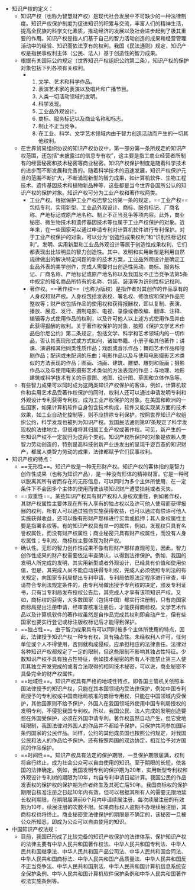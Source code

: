 - 知识产权的定义：
	- 知识产权（也称为智慧财产权）是现代社会发展中不可缺少的一种法律制度。知识产权保护制度为促进知识的积累与交流，丰富人们的精神生活，提高全民族的科学文化素质，推动经济的发展以及社会进步起到了极其重要的作用。知识产权是指人们基于自己的智力活动创造的成果和经营管理活动中的经验、知识而依法享有的权利。我国《民法通则》规定，知识产权是指民事权利主体（公民、法人）基于创造性的智力成果。
	- 根据有关国际公约规定（世界知识产权组织公约第二条），知识产权的保护对象包括下列各项有关权利。
		- 1. 文学、艺术和科学作品。
		  2. 表演艺术家的表演以及唱片和广播节目。
		  3. 人类一切活动领域的发明。
		  4. 科学发现。
		  5. 工业品外观设计。
		  6. 商标、服务标记以及商业名称和标志。
		  7. 制止不正当竞争。
		  8. 在工业、科学、文学艺术领域内由于智力创造活动而产生的一切其他权利。
	- 在世界贸易组织协议的知识产权协议中，第一部分第一条所规定的知识产权范围，还包括“未披露过的信息专有权”，这主要是指工商业经营者所制有的经营秘密和技术秘密等商业秘密。知识产权保护制度是随着科学技术的进步而不断发展和完善的。随着科学技术的迅速发展，知识产权保护元旦的范围不断扩大，不断涌现新型的智力成果，如计算机软件、生物工程技术、遗传基因技术和植物新品种等，这些都是当今世界各国所公认的知识产权的保护对象。知识产权可分为工业产权和著作权两类。
		- 工业产权。根据保护工业产权巴黎公约第一条的规定，==工业产权==包括专利、实用新型、工业品外观设计、商标、服务标记、厂商名称、产地标记或原产地名称、制止不正当竞争等项内容。此外，商业秘密、微生物技术和遗传基因技术等也属于工业产权保护的对象。近年来，在一些国家可以通过申请专利对计算机软件进行专利保护。对于工业产权保护的对象，可以分为“创造性成果权利”和“识别性标记权利”。发明、实用新型和工业品外观设计等属于创造性成果权利，它们都表现出比较明显的智力创造性。其中，发明和实用新型是利用自然规律做出的解决特定问题的新的技术方案，工业品外观设计是确定工业品外表的美学创作，完成人需要付出创造性劳动。商标、服务标记、厂商名称、产地标记或原产地名称以及我国反不正当竞争法第5条中规定的知名商品所特有的名称、包装、装潢等为识别性标记权利。
		- 著作权。==著作权==（也称为版权）是指作者对其创作的作品享有的人身权和财产权。人身权包括发表权、署名权、修改权和保护作品完整权等；财产权包括作品的使用权和获得报酬权，即以复制、表演、播放、展览、发行、摄制电影、电视、录像或者改编、翻译、注释、编辑等方式使用作品的权利，以及许可他人以上述方式使用作品并由此获得报酬的权利。关于著作权保护的对象，按照《保护文学艺术作品伯尔尼公约》第二条规定，包括文学、科学和艺术领域内的一切作品，否认其表现形式或方式如何，诸如书籍、小册子和其他著作；讲课、演讲和其他同类性质作品；戏剧或音乐作品；舞蹈艺术作品和哑剧作品；配词或未配词的乐曲；电影作品以及与使用电影摄影艺术类似的方法表现的作品；图画、油画、建筑、雕塑、雕刻和版画；摄影作品以及与使用电影摄影艺术类似的方法表现的作品；与地理、地形建筑或科学技术有关的示意图、地图、设计图、草图和立体作品等。
	- 有些智力成果可以同时成为这两类知识产权保护的客体，例如，计算机软件和实用艺术品受著作权保护的同时，权利人还可以通过申请发明专利和外观设计专利获得专利权，成为工业产权保护的对象。在美国和欧洲的一些国家，如果计算机软件自身包含技术构成，软件又能实现某方面的技术效果，如工业自动化控制等，则不应排除专利保护。按照世界知识产权组织公约，科学发现也被列为知识产权。我国民法通则第97条规定了科学发现权的法律地位，但很难将其归属工业产权或著作权。可见，新产生的一些知识产权不一定就归为这两个类别。知识产权所保护的对象是依赖人类智力劳动创造的，特别是高科技创新产业迸发出的呈现千姿百态的知识财产，都属人类智力劳动的成果，法律都赋予它们民事权利。
- 知识产权的特点：
	- ==无形性==。知识产权是一种无形财产权。知识产权的客体指的是智力创作性成果（也称为知识产品），是一种没有形体的精神财富。它是一种可以脱离其所有者而存在的无形信息，可以同时为多个主体所使用，在一定条件下不会因多个主体的使用而使该项知识财产遭受损耗或者灭失。
	- ==双重性==。某些知识产权具有财产权和人身权双重性，例如著作权，其财产权属性主要体现在所有人享有的独占权以及许可他人使用而获得报酬的权利，所有人可以通过独自实施获得收益，也可以通过有偿许可他人实施获得收益，还可以像有形财产那样进行买卖或抵押；其人身权属性主要是指署名权等。有的知识产权具有单一的属性，例如，发现权只具有名誉权属性，而没有财产权属性；商业秘密只具有财产权属性，而没有人身权属性；专利权、商标权主要体现为财产权。
	- 确认性。无形的智力创作性成果不像有形财产那样直观可见，因此，智力创作性成果的财产权需要依法审查确认，以得到法律保护。例如，我国的发明人所完成的发明，其实用新型或者外观设计，已经具有价值和使用价值，但是，其完成人尚不能自动获得专利权，完成人必须依照专利法的有关规定，向国家专利局提出专利申请，专利局依照法定程序进行审查，申请符合专利法规定条件的，由专利局做出授予专利权的决定，颁发专利证书，只有当专利局发布授权公告后，其完成人才享有该项知识产权。又如，商标权的获得，大多数国家（包括中国）都实行注册制，只有向国家商标局提出注册申请，经审查核准注册后，才能获得商标权。文学艺术作品以及计算机软件的著作权虽然是自作品完成其权利即自动产生，但有些国家也要实行登记或标注版权标记后才能得到保护。
	- ==独占性==。由于智力成果具有可以同时被多个主体所使用的特点，因此，法律授予知识产权一种专有权，具有独占性。未经权利人许可，任何单位或个人不得使用，否则就构成侵权，应承担相应的法律责任。法律对各种知识产权都规定了一定的限制，但这些限制不影响其独占性特征。少数知识产权不具有独占性特征，例如技术秘密的所有人不能禁止第三人使用其独立开发完成的或者合法取得的相同技术秘密，可以说，商业秘密不具备完全的财产权属性。
	- ==地域性==。知识产权具有严格的地域性特点，即各国主管机关依照本国法律授予的知识产权，只能在其本国领域内受法律保护，例如中国专利局授予的专利权或中国商标局核准的商标专用权，只能在中国领域内受保护，其他国家则不给予保护，外国人在我国领域外使用中国专利局授权的发明专利，不侵犯我国专利权。所以，我国公民、法人完成的发明创造要想在外国受保护，必须在外国申请专利。著作权虽然自动产生，但它受地域限制，我国法律对外国人的作品并不都给予保护，只保护共同参加国际条约国家的公民作品。同样，公约的其他成员国也按照公约规定，对我国公民和法人的作品给予保护。还有按照两国的双边协定，相互给予对方国民的作品保护。
	- ==时间性==。知识产权具有法定的保护期限，一旦保护期限届满，权利将自行终止，成为社会公众可以自由使用的知识。至于期限的长短，依各国的法律确定。例如，我国发明专利的保护期为20年，实用新型专利权和外观设计专利树的期限为10年，均自专利申请日起计算。我国公民的作品发表权的保护权的保护期为作者终生及其死亡后50年。我国商标权的保护期限自核准注册之日起10年内有效，但可以根据其所有人的需要无限地延长权利期限，在期限届满前6个月内申请续展注册，每次续展注册的有效期为10年，续展注册的次数不限。如果商标权人逾期不办理续展注册，其商标权也将终止。商业秘密受法律保护的期限是不确定的，该秘密一旦被公众所知悉，即成为公众可以自由使用的知识。
- 中国知识产权法规：
	- 目前，我国已形成了比较完备的知识产权保护的法律体系，保护知识产权的法律主要有中华人民共和国著作权法、中华人民共和国专利法、中华人民共和国继承法、中华人民共和国产品公司法、中华人民共和国合同法、中华人民共和国商标法、中华人民共和国产品质量法、中华人民共和国反不正当竞争法、中华人民共和国刑法、中华人民共和国计算机信息系统安全保护条例、中华人民共和国计算机软件保护条例和中华人民共和国著作权法实施条例等。